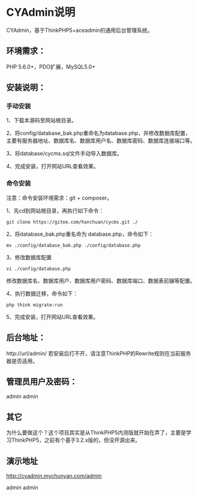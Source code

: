 # CYAdmin说明

CYAdmin，基于ThinkPHP5+aceadmin的通用后台管理系统。

## 环境需求：

PHP 5.6.0+，PDO扩展，MySQL5.0+

## 安装说明：

### 手动安装

1、下载本源码至网站根目录。

2、将config/database_bak.php重命名为database.php，并修改数据库配置，主要有服务器地址、数据库名、数据库用户名、数据库密码、数据库连接端口等。

3、将database/cycms.sql文件手动导入数据库。

4、完成安装，打开网站URL查看效果。

### 命令安装

注意：命令安装环境需求：git + composer。

1、先cd到网站根目录，再执行如下命令：

```
git clone https://gitee.com/hanchuan/cycms.git ./
```

2、将database_bak.php重名命为 database.php，命令如下：

```
mv ./config/database_bak.php ./config/database.php
```

3、修改数据库配置

```
vi ./config/database.php
```

修改数据库名、数据库用户、数据库用户密码、数据库端口、数据表前辍等配置。

4、执行数据迁移，命令如下：

```
php think migrate:run
```

5、完成安装，打开网站URL查看效果。

## 后台地址：

http://url/admin/
若安装后打不开，请注意ThinkPHP的Rewrite规则在当前服务器是否适用。

## 管理员用户及密码：

admin admin

## 其它

为什么要做这个？这个项目其实是从ThinkPHP5内测版就开始在弄了，主要是学习ThinkPHP5，之前有个基于3.2.x版的，但没开源出来。

## 演示地址

http://cyadmin.mychunyan.com/admin

admin admin
